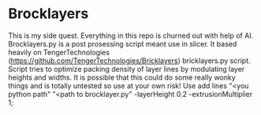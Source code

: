 # Brocklayers

This is my side quest.
Everything in this repo is churned out with help of AI.
Brocklayers.py is a post prosessing script meant use in slicer. It based heavily on TengerTechnologies (https://github.com/TengerTechnologies/Bricklayers) bricklayers.py script.
Script tries to optimize packing density of layer lines by modulating layer heights and widths. It is possible that this could do some really wonky things and is totally untested so use at your own risk!
Use add lines "<you python path" "<path to brocklayer.py" -layerHeight 0.2 -extrusionMultiplier 1;
